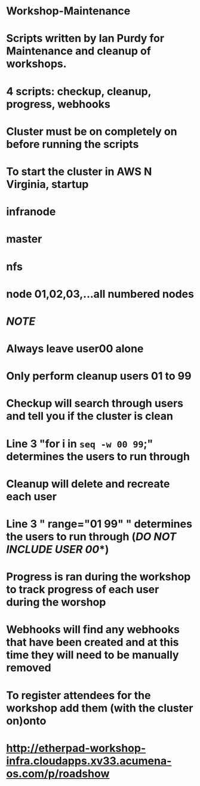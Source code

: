 # Workshop-Maintenance

# Scripts written by Ian Purdy for Maintenance and cleanup of workshops.
#
# 4 scripts: checkup, cleanup, progress, webhooks
#
# Cluster must be on completely on before running the scripts
# To start the cluster in AWS N Virginia, startup
#   infranode
#   master
#   nfs
#   node 01,02,03,...all numbered nodes
#
#
# ***NOTE***
# Always leave user00 alone
# Only perform cleanup users 01 to 99
#
#
# Checkup will search through users and tell you if the cluster is clean
#        Line 3  "for i in `seq -w 00 99`;" determines the users to run through
#
# Cleanup will delete and recreate each user
#        Line 3  " range="01 99" "  determines the users to run through (***DO NOT INCLUDE USER 00****)
#
# Progress is ran during the workshop to track progress of each user during the worshop
#
# Webhooks will find any webhooks that have been created and at this time they will need to be manually removed
#
#
# To register attendees for the workshop add them (with the cluster on)onto 
#  http://etherpad-workshop-infra.cloudapps.xv33.acumena-os.com/p/roadshow
